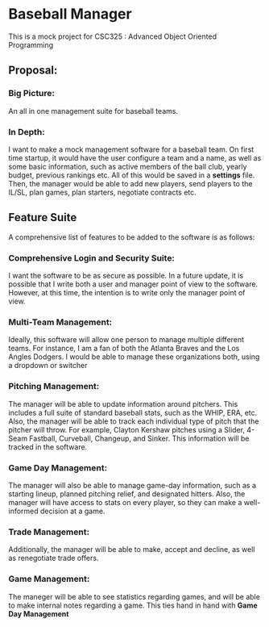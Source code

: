# Baseball Manager

This is a mock project for CSC325 : Advanced Object Oriented Programming

## Proposal:

### Big Picture: 
An all in one management suite for baseball teams.

### In Depth:

I want to make a mock management software for a baseball team. On first time startup, it would have 
the user configure a team and a name, as well as some basic information, such as active members of the ball
club, yearly budget, previous rankings etc. All of this would be saved in a **settings** file. Then, the manager 
would be able to add new players, send players to the IL/SL, plan games, plan starters, negotiate contracts etc.

## Feature Suite

A comprehensive list of features to be added to the software is as follows:

### Comprehensive Login and Security Suite:
I want the software to be as secure as possible. In a future update, it is possible that I write both a user and 
manager point of view to the software. However, at this time, the intention is to write only the manager point of view.

### Multi-Team Management:
Ideally, this software will allow one person to manage multiple different teams. For instance, I am a fan of 
both the Atlanta Braves and the Los Angles Dodgers. I would be able to manage these organizations both, using a dropdown
or switcher

### Pitching Management:
The manager will be able to update information around pitchers. This includes a full suite of 
standard baseball stats, such as the WHIP, ERA, etc. Also, the manager will be able to track
each individual type of pitch that the pitcher will throw. For example, Clayton Kershaw pitches using a
Slider, 4-Seam Fastball, Curveball, Changeup, and Sinker. This information will be tracked in the software.

### Game Day Management:
The manager will also be able to manage game-day information, such as a starting lineup, planned pitching relief, and 
designated hitters. Also, the manager will have access to stats on every player, so they can make a well-informed decision at a game.

### Trade Management:
Additionally, the manager will be able to make, accept and decline, as well as renegotiate trade offers.

### Game Management:
The maneger will be able to see statistics regarding games, and will be able to make internal notes regarding a game.
This ties hand in hand with **Game Day Management**

